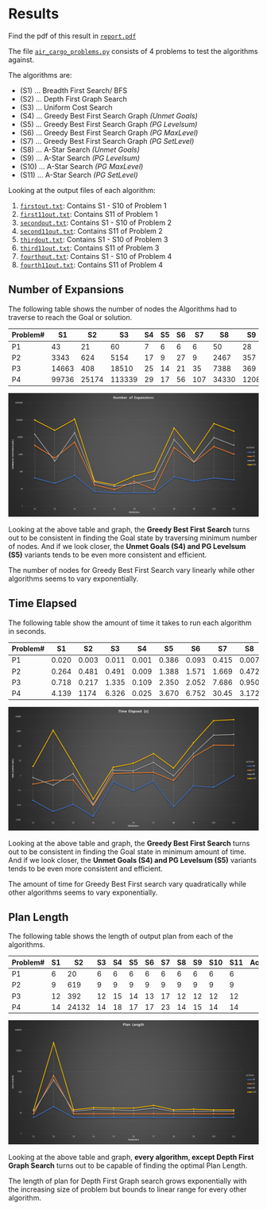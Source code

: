 # Results

Find the pdf of this result in [`report.pdf`](report.pdf)

The file [`air_cargo_problems.py`](air_cargo_problems.py) consists of 4 problems to test the algorithms against.

The algorithms are:
- (S1) ... Breadth First Search/ BFS
- (S2) ... Depth First Graph Search
- (S3) ... Uniform Cost Search
- (S4) ... Greedy Best First Search Graph *(Unmet Goals)*
- (S5) ... Greedy Best First Search Graph *(PG Levelsum)*
- (S6) ... Greedy Best First Search Graph *(PG MaxLevel)*
- (S7) ... Greedy Best First Search Graph *(PG SetLevel)*
- (S8) ... A-Star Search *(Unmet Goals)*
- (S9) ... A-Star Search *(PG Levelsum)*
- (S10) ... A-Star Search *(PG MaxLevel)*
- (S11) ... A-Star Search *(PG SetLevel)*

Looking at the output files of each algorithm:

1. [`firstout.txt`](output/firstout.txt): Contains S1 - S10 of Problem 1
2. [`first11out.txt`](output/first11out.txt): Contains S11 of Problem 1
3. [`secondout.txt`](output/secondout.txt): Contains S1 - S10 of Problem 2
4. [`second11out.txt`](output/second11out.txt): Contains S11 of Problem 2
5. [`thirdout.txt`](output/thirdout.txt): Contains S1 - S10 of Problem 3
6. [`third11out.txt`](output/third11out.txt): Contains S11 of Problem 3
7. [`fourthout.txt`](output/fourthout.txt): Contains S1 - S10 of Problem 4
8. [`fourth11out.txt`](output/fourth11out.txt): Contains S11 of Problem 4

## Number of Expansions

The following table shows the number of nodes the Algorithms had to traverse to reach the Goal or solution.

| Problem# | S1    | S2    | S3     | S4  | S5  | S6  | S7  | S8    | S9   | S10   | S11   | Actions |
| :------- | ----- | ----- | ------ | --- | --- | --- | --- | ----- | ---- | ----- | ----- | ------: |
| P1       | 43    | 21    | 60     | 7   | 6   | 6   | 6   | 50    | 28   | 43    | 33    |      20 |
| P2       | 3343  | 624   | 5154   | 17  | 9   | 27  | 9   | 2467  | 357  | 2887  | 1037  |      72 |
| P3       | 14663 | 408   | 18510  | 25  | 14  | 21  | 35  | 7388  | 369  | 9580  | 3423  |      88 |
| P4       | 99736 | 25174 | 113339 | 29  | 17  | 56  | 107 | 34330 | 1208 | 62077 | 22606 |     104 |

![Number of Expansions Graph](images/Expansions.png)

Looking at the above table and graph, the **Greedy Best First Search** turns out to be consistent in finding the Goal state by traversing minimum number of nodes. And if we look closer, the **Unmet Goals (S4) and PG Levelsum (S5)** variants tends to be even more consistent and efficient.

The number of nodes for Greedy Best First Search vary linearly while other algorithms seems to vary exponentially.

## Time Elapsed

The following table show the amount of time it takes to run each algorithm in seconds.

| Problem# | S1    | S2    | S3    | S4    | S5    | S6    | S7    | S8    | S9    | S10   | S11   | Actions |
| :------- | ----- | ----- | ----- | ----- | ----- | ----- | ----- | ----- | ----- | ----- | ----- | ------: |
| P1       | 0.020 | 0.003 | 0.011 | 0.001 | 0.386 | 0.093 | 0.415 | 0.007 | 0.198 | 0.159 | 0.965 |      20 |
| P2       | 0.264 | 0.481 | 0.491 | 0.009 | 1.388 | 1.571 | 1.669 | 0.472 | 18.55 | 114.4 | 112.4 |      72 |
| P3       | 0.718 | 0.217 | 1.335 | 0.109 | 2.350 | 2.052 | 7.686 | 0.950 | 30.09 | 549.0 | 613.7 |      88 |
| P4       | 4.139 | 1174  | 6.326 | 0.025 | 3.670 | 6.752 | 30.45 | 3.172 | 163.5 | 5264  | 6219  |     104 |

![Time Elapsed](images/Time.png)

Looking at the above table and graph, the **Greedy Best First Search** turns out to be consistent in finding the Goal state in minimum amount of time. And if we look closer, the **Unmet Goals (S4) and PG Levelsum (S5)** variants tends to be even more consistent and efficient.

The amount of time for Greedy Best First search vary quadratically while other algorithms seems to vary exponentially.

## Plan Length

The following table shows the length of output plan from each of the algorithms.

| Problem# | S1  | S2    | S3  | S4  | S5  | S6  | S7  | S8  | S9  | S10 | S11 | Actions |
| :------- | --- | ----- | --- | --- | --- | --- | --- | --- | --- | --- | --- | ------: |
| P1       | 6   | 20    | 6   | 6   | 6   | 6   | 6   | 6   | 6   | 6   | 6   |       6 |
| P2       | 9   | 619   | 9   | 9   | 9   | 9   | 9   | 9   | 9   | 9   | 9   |      72 |
| P3       | 12  | 392   | 12  | 15  | 14  | 13  | 17  | 12  | 12  | 12  | 12  |      88 |
| P4       | 14  | 24132 | 14  | 18  | 17  | 17  | 23  | 14  | 15  | 14  | 14  |     104 |

![Plan Length](images/Plan.png)

Looking at the above table and graph, **every algorithm, except Depth First Graph Search** turns out to be capable of finding the optimal Plan Length.

The length of plan for Depth First Graph search grows exponentially with the increasing size of problem but bounds to linear range for every other algorithm.
